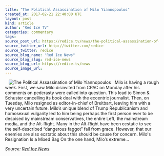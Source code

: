 ```yaml
---
title: "The Political Assassination of Milo Yiannopoulos"
created_at: 2017-02-21 22:40:00 UTC
layout: post
kind: article
author: "Red Ice TV"
categories: commentary
tags: 
source_post_url: https://redice.tv/news/the-political-assassination-of-milo-yiannopoulos
source_twitter_url: http://twitter.com/redice
source_twitter: redice
source_blog_name: "Red Ice News"
source_blog_slug: red-ice-news
source_blog_url: https://redice.tv/news
source_image_url: 
---
```

<img align="left" hspace="12" alt="The Political Assassination of Milo Yiannopoulos" src="https://rdice.net/a/c/n/17/02212328-milo2.9cd7b47f.jpg"> Milo is having a rough week. First, we saw Milo disinvited from CPAC on Monday after his comments on pederasty were called into question. This lead to Simon & Schuster cancelling its book deal with the eccentric journalist. Then, on Tuesday, Milo resigned as editor-in-chief of Breitbart, leaving him with a very uncertain future. Milo’s unique blend of Trump Republicanism and homosexual vulgarity led to him being perhaps the first person ever to be despised by mainstream conservatives, the entire Left, the mainstream media, and the Alt-Right. Many in the Alt-Right have been ecstatic to see the self-described “dangerous faggot” fall from grace. However, that our enemies are also ecstatic about this should be cause for concern. Milo's Resignation Is a Mixed Bag On the one hand, Milo’s extreme&#8230;<div class="">
    <i>Source: <a href="https://redice.tv/news">Red Ice News</a></i>
</div>
